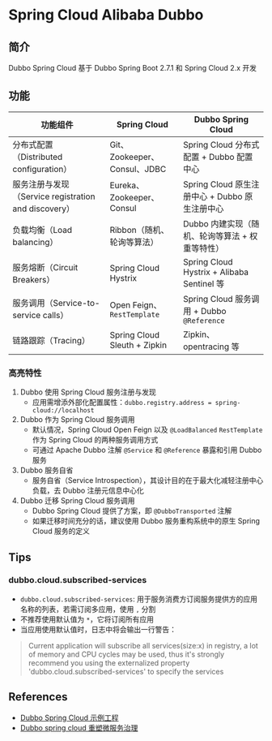 # Spring Cloud Alibaba Dubbo

## 简介
Dubbo Spring Cloud 基于 Dubbo Spring Boot 2.7.1 和 Spring Cloud 2.x 开发

## 功能

功能组件 | Spring Cloud | Dubbo Spring Cloud
---|---|---
分布式配置（Distributed configuration） | Git、Zookeeper、Consul、JDBC | Spring Cloud 分布式配置 + Dubbo 配置中心
服务注册与发现（Service registration and discovery） | Eureka、Zookeeper、Consul | Spring Cloud 原生注册中心 + Dubbo 原生注册中心
负载均衡（Load balancing） | Ribbon（随机、轮询等算法） | Dubbo 内建实现（随机、轮询等算法 + 权重等特性）
服务熔断（Circuit Breakers） | Spring Cloud Hystrix | Spring Cloud Hystrix + Alibaba Sentinel 等
服务调用（Service-to-service calls） | Open Feign、`RestTemplate` | Spring Cloud 服务调用 + Dubbo `@Reference`
链路跟踪（Tracing） | Spring Cloud Sleuth + Zipkin | Zipkin、opentracing 等

### 高亮特性
1. Dubbo 使用 Spring Cloud 服务注册与发现
    - 应用需增添外部化配置属性：`dubbo.registry.address = spring-cloud://localhost`
2. Dubbo 作为 Spring Cloud 服务调用
    - 默认情况，Spring Cloud Open Feign 以及 `@LoadBalanced` `RestTemplate` 作为 Spring Cloud 的两种服务调用方式
    - 可通过 Apache Dubbo 注解 `@Service` 和 `@Reference` 暴露和引用 Dubbo 服务
3. Dubbo 服务自省
    - 服务自省（Service Introspection），其设计目的在于最大化减轻注册中心负载，去 Dubbo 注册元信息中心化
4. Dubbo 迁移 Spring Cloud 服务调用
    - Dubbo Spring Cloud 提供了方案，即 `@DubboTransported` 注解
    - 如果迁移时间充分的话，建议使用 Dubbo 服务重构系统中的原生 Spring Cloud 服务的定义

## Tips

### dubbo.cloud.subscribed-services
- `dubbo.cloud.subscribed-services`: 用于服务消费方订阅服务提供方的应用名称的列表，若需订阅多应用，使用 `,` 分割
- 不推荐使用默认值为 `*`，它将订阅所有应用
- 当应用使用默认值时，日志中将会输出一行警告：
>Current application will subscribe all services(size:x) in registry, a lot of memory and CPU cycles may be used, thus it's strongly recommend you using the externalized property 'dubbo.cloud.subscribed-services' to specify the services

## References
- [Dubbo Spring Cloud 示例工程](https://github.com/alibaba/spring-cloud-alibaba/blob/greenwich/spring-cloud-alibaba-examples/spring-cloud-alibaba-dubbo-examples/README_CN.md)
- [Dubbo spring cloud 重塑微服务治理](https://mercyblitz.github.io/2019/04/26/Dubbo-Spring-Cloud-%E9%87%8D%E5%A1%91%E5%BE%AE%E6%9C%8D%E5%8A%A1%E6%B2%BB%E7%90%86/)